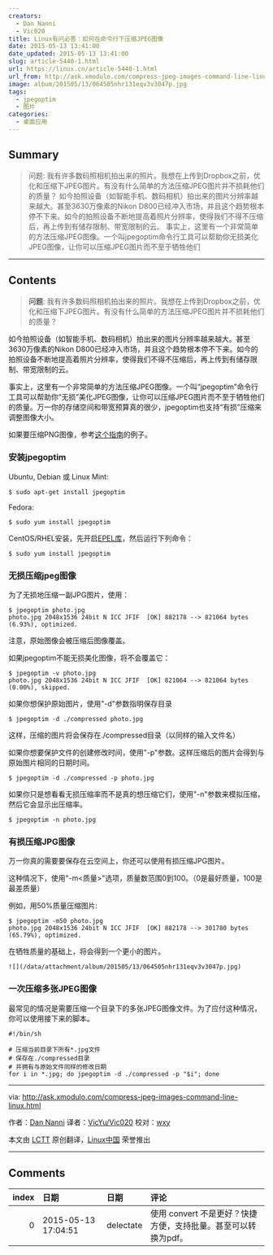 ```yaml
---
creators:
  - Dan Nanni
  - Vic020
title: Linux有问必答：如何在命令行下压缩JPEG图像
date: 2015-05-13 13:41:00
date_updated: 2015-05-13 13:41:00
slug: article-5440-1.html
url: https://linux.cn/article-5440-1.html
url_from: http://ask.xmodulo.com/compress-jpeg-images-command-line-linux.html
image: album/201505/13/064505nhr131eqv3v3047p.jpg
tags:
  - jpegoptim
  - 图片
categories:
  - 桌面应用
---
```


## Summary

> 问题: 我有许多数码照相机拍出来的照片。我想在上传到Dropbox之前，优化和压缩下JPEG图片。有没有什么简单的方法压缩JPEG图片并不损耗他们的质量？  如今拍照设备（如智能手机、数码相机）拍出来的图片分辨率越来越大。甚至3630万像素的Nikon D800已经冲入市场，并且这个趋势根本停不下来。如今的拍照设备不断地提高着照片分辨率，使得我们不得不压缩后，再上传到有储存限制、带宽限制的云。 事实上，这里有一个非常简单的方法压缩JPEG图像。一个叫jpegoptim命令行工具可以帮助你无损美化JPEG图像，让你可以压缩JPEG图片而不至于牺牲他们

***

<!-- more -->

## Contents

> 
> **问题**: 我有许多数码照相机拍出来的照片。我想在上传到Dropbox之前，优化和压缩下JPEG图片。有没有什么简单的方法压缩JPEG图片并不损耗他们的质量？
> 
> 
> 

如今拍照设备（如智能手机、数码相机）拍出来的图片分辨率越来越大。甚至3630万像素的Nikon D800已经冲入市场，并且这个趋势根本停不下来。如今的拍照设备不断地提高着照片分辨率，使得我们不得不压缩后，再上传到有储存限制、带宽限制的云。

事实上，这里有一个非常简单的方法压缩JPEG图像。一个叫“jpegoptim”命令行工具可以帮助你“无损”美化JPEG图像，让你可以压缩JPEG图片而不至于牺牲他们的质量。万一你的存储空间和带宽预算真的很少，jpegoptim也支持“有损”压缩来调整图像大小。

如果要压缩PNG图像，参考[这个指南](http://xmodulo.com/how-to-compress-png-files-on-linux.html)的例子。

### 安装jpegoptim

Ubuntu, Debian 或 Linux Mint:

```shell
$ sudo apt-get install jpegoptim
```

Fedora:

```shell
$ sudo yum install jpegoptim
```

CentOS/RHEL安装，先开启[EPEL库](https://linux.cn/article-2324-1.html)，然后运行下列命令：

```shell
$ sudo yum install jpegoptim 
```

### 无损压缩jpeg图像

为了无损地压缩一副JPG图片，使用：

```shell
$ jpegoptim photo.jpg 
photo.jpg 2048x1536 24bit N ICC JFIF  [OK] 882178 --> 821064 bytes (6.93%), optimized.
```

注意，原始图像会被压缩后图像覆盖。

如果jpegoptim不能无损美化图像，将不会覆盖它：

```shell
$ jpegoptim -v photo.jpg 
photo.jpg 2048x1536 24bit N ICC JFIF  [OK] 821064 --> 821064 bytes (0.00%), skipped.
```

如果你想保护原始图片，使用"-d"参数指明保存目录

```shell
$ jpegoptim -d ./compressed photo.jpg 
```

这样，压缩的图片将会保存在./compressed目录（以同样的输入文件名）

如果你想要保护文件的创建修改时间，使用"-p"参数。这样压缩后的图片会得到与原始图片相同的日期时间。

```shell
$ jpegoptim -d ./compressed -p photo.jpg 
```

如果你只是想看看无损压缩率而不是真的想压缩它们，使用"-n"参数来模拟压缩，然后它会显示出压缩率。

```shell
$ jpegoptim -n photo.jpg 
```

### 有损压缩JPG图像

万一你真的需要要保存在云空间上，你还可以使用有损压缩JPG图片。

这种情况下，使用"-m<质量>"选项，质量数范围0到100。（0是最好质量，100是最差质量）

例如，用50%质量压缩图片:

```shell
$ jpegoptim -m50 photo.jpg 
photo.jpg 2048x1536 24bit N ICC JFIF  [OK] 882178 --> 301780 bytes (65.79%), optimized.
```

在牺牲质量的基础上，将会得到一个更小的图片。

`![](/data/attachment/album/201505/13/064505nhr131eqv3v3047p.jpg)`

### 一次压缩多张JPEG图像

最常见的情况是需要压缩一个目录下的多张JPEG图像文件。为了应付这种情况，你可以使用接下来的脚本。

```shell
#!/bin/sh

# 压缩当前目录下所有*.jpg文件
# 保存在./compressed目录
# 并拥有与原始文件同样的修改日期
for i in *.jpg; do jpegoptim -d ./compressed -p "$i"; done
```

---

via: <http://ask.xmodulo.com/compress-jpeg-images-command-line-linux.html>

作者：[Dan Nanni](http://ask.xmodulo.com/author/nanni) 译者：[VicYu/Vic020](https://github.com/Vic020) 校对：[wxy](https://github.com/wxy)

本文由 [LCTT](https://github.com/LCTT/TranslateProject) 原创翻译，[Linux中国](https://linux.cn/) 荣誉推出

***

## Comments

|   index | 日期                | 日期      | 评论                                                           |
|--------:|:--------------------|:----------|:---------------------------------------------------------------|
|       0 | 2015-05-13 17:04:51 | delectate | 使用 convert 不是更好？快捷方便，支持批量。甚至可以转换为pdf。 |
